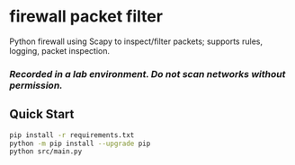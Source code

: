 # firewall packet filter

Python firewall using Scapy to inspect/filter packets; supports rules, logging, packet inspection.

<h3><b><i>Recorded in a lab environment. Do not scan networks without permission.</i></b></h3>

## Quick Start
```bash
pip install -r requirements.txt
python -m pip install --upgrade pip
python src/main.py
```
